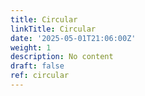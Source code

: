 ```yaml
---
title: Circular
linkTitle: Circular
date: '2025-05-01T21:06:00Z'
weight: 1
description: No content
draft: false
ref: circular
---
```


